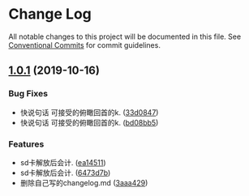 # Change Log

All notable changes to this project will be documented in this file.
See [Conventional Commits](https://conventionalcommits.org) for commit guidelines.

## [1.0.1](https://github.com/wengpengfei/bee-cli/compare/v1.7.0...v1.0.1) (2019-10-16)


### Bug Fixes

* 快说句话 可接受的俯瞰回首的k. ([33d0847](https://github.com/wengpengfei/bee-cli/commit/33d0847eb0ba8d051c055aba25764eac0e2e7b3b))
* 快说句话 可接受的俯瞰回首的k. ([bd08bb5](https://github.com/wengpengfei/bee-cli/commit/bd08bb5d8c6d738723600ee83f8d9f7a9781a8b5))


### Features

* sd卡解放后会计. ([ea14511](https://github.com/wengpengfei/bee-cli/commit/ea1451194dd3f7a401d22d38bb1d8f9ebf65ead4))
* sd卡解放后会计. ([6473d7b](https://github.com/wengpengfei/bee-cli/commit/6473d7bb0cc09f7e75d99f01faad741925c98880))
* 删除自己写的changelog.md ([3aaa429](https://github.com/wengpengfei/bee-cli/commit/3aaa429d473f0c30d00baaccd56824c4a4aceec3))
